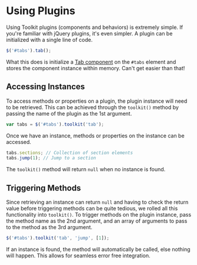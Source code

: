 # Using Plugins #

Using Toolkit plugins (components and behaviors) is extremely simple. If you're familiar with jQuery plugins, it's even simpler.
A plugin can be initialized with a single line of code.

```javascript
$('#tabs').tab();
```

What this does is initialize a [Tab component](../../components/tab.md) on the `#tabs` element
and stores the component instance within memory. Can't get easier than that!

## Accessing Instances ##

To access methods or properties on a plugin, the plugin instance will need to be retrieved.
This can be achieved through the `toolkit()` method by passing the name of the plugin as the 1st argument.

```javascript
var tabs = $('#tabs').toolkit('tab');
```

Once we have an instance, methods or properties on the instance can be accessed.

```javascript
tabs.sections; // Collection of section elements
tabs.jump(1); // Jump to a section
```

<div class="notice is-warning">
    The <code>toolkit()</code> method will return <code>null</code> when no instance is found.
</div>

## Triggering Methods ##

Since retrieving an instance can return `null` and having to check the return value before triggering
methods can be quite tedious, we rolled all this functionality into `toolkit()`.
To trigger methods on the plugin instance, pass the method name as the 2nd argument,
and an array of arguments to pass to the method as the 3rd argument.

```javascript
$('#tabs').toolkit('tab', 'jump', [1]);
```

If an instance is found, the method will automatically be called, else nothing will happen.
This allows for seamless error free integration.
